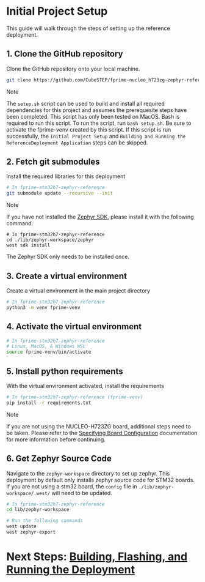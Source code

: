 # Initial Project Setup

This guide will walk through the steps of setting up the reference deployment.

<!-- TODO: UPDATE REPO NAME -->
## 1. Clone the GitHub repository
Clone the GitHub repository onto your local machine.
```sh
git clone https://github.com/CubeSTEP/fprime-nucleo_h723zg-zephyr-reference.git
```

> [!NOTE]
> The `setup.sh` script can be used to build and install all required dependencies for this project and assumes the prerequesite steps have been completed. This script has only been tested on MacOS. Bash is required to run this script. To run the script, run `bash setup.sh`. Be sure to activate the fprime-venv created by this script. If this script is run successfully, the `Initial Project Setup` and `Building and Running the ReferenceDeployment Application` steps can be skipped.

## 2. Fetch git submodules
Install the required libraries for this deployment
```sh
# In fprime-stm32h7-zephyr-reference
git submodule update --recursive --init
```

> [!NOTE]
> If you have not installed the [Zephyr SDK](https://docs.zephyrproject.org/latest/develop/toolchains/zephyr_sdk.html#toolchain-zephyr-sdk), please install it with the following command:
> ```shell
> # In fprime-stm32h7-zephyr-reference
> cd ./lib/zephyr-workspace/zephyr
> west sdk install
> ```
> The Zephyr SDK only needs to be installed once.

## 3. Create a virtual environment
Create a virtual environment in the main project directory

```sh
# In fprime-stm32h7-zephyr-reference
python3 -m venv fprime-venv
```

## 4. Activate the virtual environment

```sh
# In fprime-stm32h7-zephyr-reference
# Linux, MacOS, & Windows WSL
source fprime-venv/bin/activate
```

## 5. Install python requirements
With the virtual environment activated, install the requirements
```sh
# In fprime-stm32h7-zephyr-reference (fprime-venv)
pip install -r requirements.txt
```

 > [!NOTE]
 > If you are not using the NUCLEO-H723ZG board, additional steps need to be taken. Please refer to the [Specifying Board Configuration][specifying-board-configuration] documentation for more information before continuing.


## 6. Get Zephyr Source Code
Navigate to the `zephyr-workspace` directory to set up zephyr. This deployment by default only installs zephyr source code for STM32 boards. If you are not using a stm32 board, the `config` file in `./lib/zephyr-workspace/.west/` will need to be updated. 
```sh
# In fprime-stm32h7-zephyr-reference
cd lib/zephyr-workspace

# Run the following commands
west update
west zephyr-export
```

# Next Steps: [Building, Flashing, and Running the Deployment][build-flash-run]

<!-- Links -->
[build-flash-run]: ./build-flash-run.md
[specifying-board-configuration]: ../additional-resources/specifying-board-configuration.md
